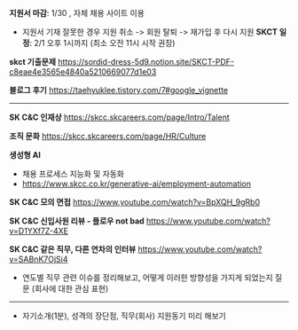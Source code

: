 **지원서 마감**: 1/30 , 자체 채용 사이트 이용
- 지원서 기재 잘못한 경우 지원 취소 -> 회원 탈퇴 -> 재가입 후 다시 지원
**SKCT 일정**: 2/1 오후 1시까지 (최소 오전 11시 시작 권장)

**skct 기출문제** 
https://sordid-dress-5d9.notion.site/SKCT-PDF-c8eae4e3565e4840a5210669077d1e03

**블로그 후기** 
https://taehyuklee.tistory.com/7#google_vignette

---
**SK C&C 인재상** 
https://skcc.skcareers.com/page/Intro/Talent

**조직 문화**
https://skcc.skcareers.com/page/HR/Culture

**생성형 AI**
- 채용 프로세스 지능화 및 자동화
- https://www.skcc.co.kr/generative-ai/employment-automation

**SK C&C 모의 면접** 
https://www.youtube.com/watch?v=BpXQH_9gRb0

**SK C&C 신입사원 리뷰 - 플로우 not bad** 
https://www.youtube.com/watch?v=D1YXf7Z-4XE

**SK C&C 같은 직무, 다른 연차의 인터뷰**
https://www.youtube.com/watch?v=SABnK7OjSi4
- 연도별 직무 관련 이슈를 정리해보고, 어떻게 이러한 방향성을 가지게 되었는지 질문 (회사에 대한 관심 표현)

---

- 자기소개(1분), 성격의 장단점, 직무(회사) 지원동기 미리 해보기